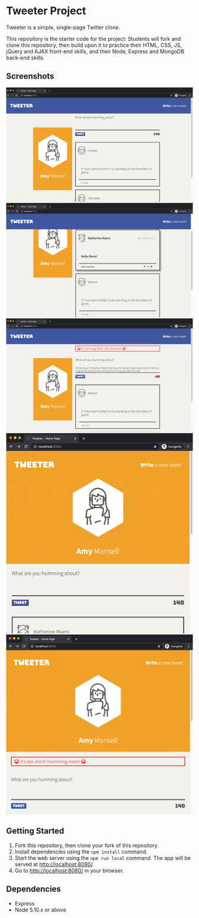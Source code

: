 # Tweeter Project

Tweeter is a simple, single-page Twitter clone.

This repository is the starter code for the project: Students will fork and clone this repository, then build upon it to practice their HTML, CSS, JS, jQuery and AJAX front-end skills, and their Node, Express and MongoDB back-end skills.

## Screenshots

![Screenshot of desktop size tweeter](https://github.com/jessicaseo83/tweeter/blob/master/docs/desktop-size.png)
![Screenshot of desktop size hover over tweet](https://github.com/jessicaseo83/tweeter/blob/master/docs/desktop-size-hover.png)
![Screenshot of desktop size tweet max character error message](https://github.com/jessicaseo83/tweeter/blob/master/docs/desktop-size-error.png)
![Screenshot of mobile size tweeter](https://github.com/jessicaseo83/tweeter/blob/master/docs/smaller-size.png)
![Screenshot of mobile size character error message](https://github.com/jessicaseo83/tweeter/blob/master/docs/smaller-size-error.png)


## Getting Started

1. Fork this repository, then clone your fork of this repository.
2. Install dependencies using the `npm install` command.
3. Start the web server using the `npm run local` command. The app will be served at <http://localhost:8080/>.
4. Go to <http://localhost:8080/> in your browser.

## Dependencies

- Express
- Node 5.10.x or above

